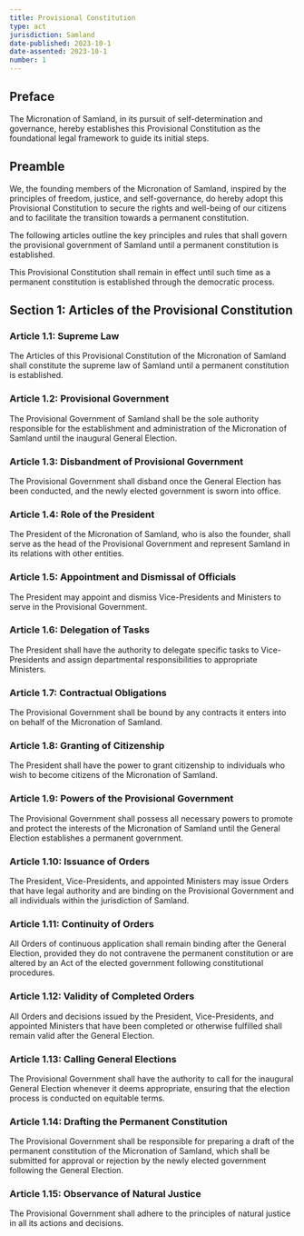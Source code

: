 ```yaml
---
title: Provisional Constitution
type: act
jurisdiction: Samland
date-published: 2023-10-1
date-assented: 2023-10-1
number: 1
---
```


## Preface

The Micronation of Samland, in its pursuit of self-determination and governance, hereby establishes this Provisional Constitution as the foundational legal framework to guide its initial steps.

## Preamble

We, the founding members of the Micronation of Samland, inspired by the principles of freedom, justice, and self-governance, do hereby adopt this Provisional Constitution to secure the rights and well-being of our citizens and to facilitate the transition towards a permanent constitution.

The following articles outline the key principles and rules that shall govern the provisional government of Samland until a permanent constitution is established.

This Provisional Constitution shall remain in effect until such time as a permanent constitution is established through the democratic process.

## Section 1: Articles of the Provisional Constitution

### Article 1.1: Supreme Law

The Articles of this Provisional Constitution of the Micronation of Samland shall constitute the supreme law of Samland until a permanent constitution is established.

### Article 1.2: Provisional Government

The Provisional Government of Samland shall be the sole authority responsible for the establishment and administration of the Micronation of Samland until the inaugural General Election.

### Article 1.3: Disbandment of Provisional Government

The Provisional Government shall disband once the General Election has been conducted, and the newly elected government is sworn into office.

### Article 1.4: Role of the President

The President of the Micronation of Samland, who is also the founder, shall serve as the head of the Provisional Government and represent Samland in its relations with other entities.

### Article 1.5: Appointment and Dismissal of Officials

The President may appoint and dismiss Vice-Presidents and Ministers to serve in the Provisional Government.

### Article 1.6: Delegation of Tasks

The President shall have the authority to delegate specific tasks to Vice-Presidents and assign departmental responsibilities to appropriate Ministers.

### Article 1.7: Contractual Obligations

The Provisional Government shall be bound by any contracts it enters into on behalf of the Micronation of Samland.

### Article 1.8: Granting of Citizenship

The President shall have the power to grant citizenship to individuals who wish to become citizens of the Micronation of Samland.

### Article 1.9: Powers of the Provisional Government

The Provisional Government shall possess all necessary powers to promote and protect the interests of the Micronation of Samland until the General Election establishes a permanent government.

### Article 1.10: Issuance of Orders

The President, Vice-Presidents, and appointed Ministers may issue Orders that have legal authority and are binding on the Provisional Government and all individuals within the jurisdiction of Samland.

### Article 1.11: Continuity of Orders

All Orders of continuous application shall remain binding after the General Election, provided they do not contravene the permanent constitution or are altered by an Act of the elected government following constitutional procedures.

### Article 1.12: Validity of Completed Orders

All Orders and decisions issued by the President, Vice-Presidents, and appointed Ministers that have been completed or otherwise fulfilled shall remain valid after the General Election.

### Article 1.13: Calling General Elections

The Provisional Government shall have the authority to call for the inaugural General Election whenever it deems appropriate, ensuring that the election process is conducted on equitable terms.

### Article 1.14: Drafting the Permanent Constitution

The Provisional Government shall be responsible for preparing a draft of the permanent constitution of the Micronation of Samland, which shall be submitted for approval or rejection by the newly elected government following the General Election.

### Article 1.15: Observance of Natural Justice

The Provisional Government shall adhere to the principles of natural justice in all its actions and decisions.
